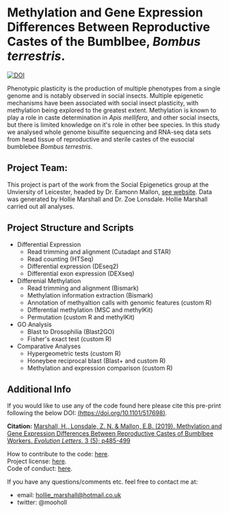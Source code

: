 # Methylation and Gene Expression Differences Between Reproductive Castes of the Bumblbee, *Bombus terrestris*.

[![DOI](https://zenodo.org/badge/162321404.svg)](https://zenodo.org/badge/latestdoi/162321404)

Phenotypic plasticity is the production of multiple phenotypes from a single genome and is notably observed in social insects. Multiple epigenetic mechanisms have been associated with social insect plasticity, with methylation being explored to the greatest extent. Methylation is known to play a role in caste determination in <i>Apis mellifera</i>, and other social insects, but there is limited knowledge on it's role in other bee species. In this study we analysed whole genome bisulfite sequencing and RNA-seq data sets from head tissue of reproductive and sterile castes of the eusocial bumblebee <i>Bombus terrestris</i>.

## Project Team: 

This project is part of the work from the Social Epigenetics group at the Unviersity of Leicester, headed by Dr. Eamonn Mallon, [see website](https://www2.le.ac.uk/projects/selab). Data was generated by Hollie Marshall and Dr. Zoe Lonsdale. Hollie Marshall carried out all analyses.


## Project Structure and Scripts
- Differential Expression
  - Read trimming and alignment (Cutadapt and STAR)
  - Read counting (HTSeq)
  - Differential expression (DEseq2)
  - Differential exon expression (DEXseq)
- Differenial Methylation 
  - Read trimming and alignment (Bismark)
  - Methylation information extraction (Bismark)
  - Annotation of methyaltion calls with genomic features (custom R)
  - Differential methylation (MSC and methylKit)
  - Permutation (custom R and methylKit)
- GO Analysis
  - Blast to Drosophilia (Blast2GO)
  - Fisher's exact test (custom R)
- Comparative Analyses
  - Hypergeometric tests (custom R)
  - Honeybee reciprocal blast (Blast+ and custom R)
  - Methylation and expression comparison (custom R)


## Additional Info

If you would like to use any of the code found here please cite this pre-print following the below DOI:
[(https://doi.org/10.1101/517698)](https://doi.org/10.1101/517698).

**Citation:** [Marshall, H., Lonsdale, Z. N. & Mallon, E.B. (2019). Methylation and Gene Expression Differences Between Reproductive Castes of Bumblbee Workers. *Evolution Letters*. 3 (5); p485-499](https://doi.org/10.1002/evl3.129)

How to contribute to the code: [here](https://github.com/MooHoll/Worker_Methylation_Bumblebee/blob/master/CONTRIBUTING.md).<br/>
Project license: [here](https://github.com/MooHoll/Worker_Methylation_Bumblebee/blob/master/LICENSE).<br/>
Code of conduct: [here](https://github.com/MooHoll/Worker_Methylation_Bumblebee/blob/master/CODE_OF_CONDUCT.md).

If you have any questions/comments etc. feel free to contact me at:
- email: hollie_marshall@hotmail.co.uk
- twitter: @mooholl
